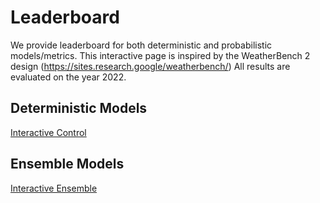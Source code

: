 # Leaderboard
We provide leaderboard for both deterministic and probabilistic models/metrics.
This interactive page is inspired by the WeatherBench 2 design (https://sites.research.google/weatherbench/)
All results are evaluated on the year 2022. 

## Deterministic Models
[Interactive Control](https://raw.githubusercontent.com/leap-stc/ChaosBench/refs/heads/main/website/html/control.html)

## Ensemble Models
[Interactive Ensemble](https://raw.githubusercontent.com/leap-stc/ChaosBench/refs/heads/main/website/html/ensemble.html)